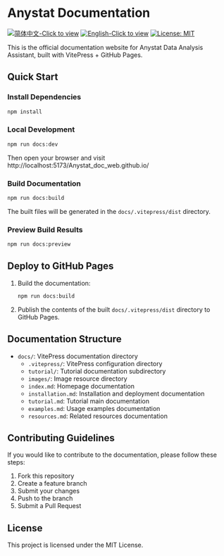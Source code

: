 # Anystat Documentation

[![简体中文-Click to view](https://img.shields.io/badge/简体中文-Click_to_view-red.svg)](https://github.com/anystatweb/anystatweb.github.io/blob/main/README.md)
[![English-Click to view](https://img.shields.io/badge/English-Click_to_view-blue.svg)](https://github.com/anystatweb/anystatweb.github.io/blob/main/README_EN.md)
[![License: MIT](https://img.shields.io/badge/License-MIT-yellow.svg)](https://opensource.org/licenses/MIT)

This is the official documentation website for Anystat Data Analysis Assistant, built with VitePress + GitHub Pages.

## Quick Start

### Install Dependencies

```bash
npm install
```

### Local Development

```bash
npm run docs:dev
```

Then open your browser and visit http://localhost:5173/Anystat_doc_web.github.io/

### Build Documentation

```bash
npm run docs:build
```

The built files will be generated in the `docs/.vitepress/dist` directory.

### Preview Build Results

```bash
npm run docs:preview
```

## Deploy to GitHub Pages

1. Build the documentation:
   ```bash
   npm run docs:build
   ```

2. Publish the contents of the built `docs/.vitepress/dist` directory to GitHub Pages.

## Documentation Structure

- `docs/`: VitePress documentation directory
  - `.vitepress/`: VitePress configuration directory
  - `tutorial/`: Tutorial documentation subdirectory
  - `images/`: Image resource directory
  - `index.md`: Homepage documentation
  - `installation.md`: Installation and deployment documentation
  - `tutorial.md`: Tutorial main documentation
  - `examples.md`: Usage examples documentation
  - `resources.md`: Related resources documentation

## Contributing Guidelines

If you would like to contribute to the documentation, please follow these steps:

1. Fork this repository
2. Create a feature branch
3. Submit your changes
4. Push to the branch
5. Submit a Pull Request

## License

This project is licensed under the MIT License.